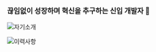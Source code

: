 ### 끊임없이 성장하며 혁신을 추구하는 신입 개발자 👋



![자기소개](https://github.com/silver159/silver159/assets/125272016/a6dc69fd-a0c3-4832-9172-ef453111b423)


![이력사항](https://github.com/silver159/silver159/assets/125272016/24bff946-a385-434f-8710-4993db9c5d9c)


<!--
**silver159/silver159** is a ✨ _special_ ✨ repository because its `README.md` (this file) appears on your GitHub profile.

Here are some ideas to get you started:

- 🔭 I’m currently working on ...
- 🌱 I’m currently learning ...
- 👯 I’m looking to collaborate on ...
- 🤔 I’m looking for help with ...
- 💬 Ask me about ...
- 📫 How to reach me: ...
- 😄 Pronouns: ...
- ⚡ Fun fact: ...
-->

